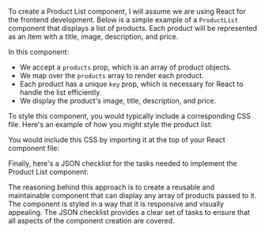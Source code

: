 To create a Product List component, I will assume we are using React for the frontend development. Below is a simple example of a `ProductList` component that displays a list of products. Each product will be represented as an item with a title, image, description, and price.


In this component:

- We accept a `products` prop, which is an array of product objects.
- We map over the `products` array to render each product.
- Each product has a unique `key` prop, which is necessary for React to handle the list efficiently.
- We display the product's image, title, description, and price.

To style this component, you would typically include a corresponding CSS file. Here's an example of how you might style the product list:


You would include this CSS by importing it at the top of your React component file:


Finally, here's a JSON checklist for the tasks needed to implement the Product List component:


The reasoning behind this approach is to create a reusable and maintainable component that can display any array of products passed to it. The component is styled in a way that it is responsive and visually appealing. The JSON checklist provides a clear set of tasks to ensure that all aspects of the component creation are covered.